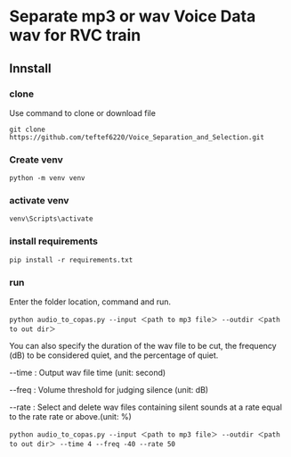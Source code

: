 # Separate mp3 or wav Voice Data wav for RVC train

## Innstall

### clone  
Use command to clone or download file 
```
git clone https://github.com/teftef6220/Voice_Separation_and_Selection.git
```

### Create venv 

```
python -m venv venv
```
### activate venv

```
venv\Scripts\activate
```

### install requirements
```
pip install -r requirements.txt
```

### run
Enter the folder location, command and run.
```
python audio_to_copas.py --input ＜path to mp3 file＞ --outdir ＜path to out dir＞
```

You can also specify the duration of the wav file to be cut, the frequency (dB) to be considered quiet, and the percentage of quiet.

--time : Output wav file time (unit: second)

--freq : Volume threshold for judging silence (unit: dB)

--rate : Select and delete wav files containing silent sounds at a rate equal to the rate rate or above.(unit: %)

```
python audio_to_copas.py --input ＜path to mp3 file＞ --outdir ＜path to out dir＞ --time 4 --freq -40 --rate 50
```
